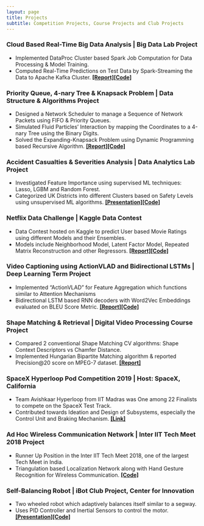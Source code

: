 ```yaml
---
layout: page
title: Projects
subtitle: Competition Projects, Course Projects and Club Projects
---
```


### Cloud Based Real-Time Big Data Analysis | Big Data Lab Project
- Implemented DataProc Cluster based Spark Job Computation for Data Processing & Model Training.
- Computed Real-Time Predictions on Test Data by Spark-Streaming the Data to Apache Kafka Cluster.
[**[Report]**](https://drive.google.com/file/d/1Ae7_B41qOwFnQkbcvzkjRndtpaEuUOfo/view?usp=sharing)[**[Code]**](https://github.com/ruc98/Cloud-Based-Real-Time-Big-Data-Analysis)

### Priority Queue, 4-nary Tree & Knapsack Problem | Data Structure & Algorithms Project
- Designed a Network Scheduler to manage a Sequence of Network Packets using FIFO & Priority Queues.
- Simulated Fluid Particles’ Interaction by mapping the Coordinates to a 4-nary Tree using the Binary Digits.
- Solved the Expanding-Knapsack Problem using Dynamic Programming based Recursive Algorithm.
[**[Report]**](https://drive.google.com/file/d/1ynMxRUC98kijQ-ZtY2MLuy9Swq-L9RCi/view?usp=sharing)[**[Code]**](https://github.com/ruc98/Priority-Queue-4-nary-Tree-and-Knapsack-Problem)

### Accident Casualties & Severities Analysis | Data Analytics Lab Project
- Investigated Feature Importance using supervised ML techniques: Lasso, LGBM and Random Forest.
- Categorized UK Districts into different Clusters based on Safety Levels using unsupervised ML algorithms.
[**[Presentation]**](https://drive.google.com/file/d/1wppd9wc23ifTJXAfD0bSZjbo3hnGH9eS/view?usp=sharing)[**[Code]**](https://github.com/ruc98/Accident-Casualties-and-Severities-Analysis)

### Netflix Data Challenge | Kaggle Data Contest 
- Data Contest hosted on Kaggle to predict User based Movie Ratings using different Models and their Ensembles. 
- Models include Neighborhood Model, Latent Factor Model, Repeated Matrix Reconstruction and other 
Regressors. 
[**[Report]**](https://drive.google.com/open?id=1B1sZBLXwCHY5BlSqfFWK2zvcFnqPJDkX)[**[Code]**](https://github.com/ruc98/Netflix_Data_Challenge)

### Video Captioning using ActionVLAD and Bidirectional LSTMs | Deep Learning Term Project
- Implemented “ActionVLAD” for Feature Aggregation which functions similar to Attention Mechanisms  
- Bidirectional LSTM based RNN decoders with Word2Vec Embeddings evaluated on BLEU Score Metric. 
[**[Report]**](https://drive.google.com/open?id=1QcMIkIxj7tjBWcKKjaOfKFwXYzYvI4QU)[**[Code]**](https://github.com/ruc98/Video_Captioning_using_ActionVLAD_and_Bidirectional_LSTMs)

### Shape Matching & Retrieval | Digital Video Processing Course Project
- Compared 2 conventional Shape Matching CV algorithms: Shape Context Descriptors vs Chamfer Distance. 
- Implemented Hungarian Bipartite Matching algorithm & reported Precision@20 score on MPEG-7 dataset.
[**[Report]**](https://drive.google.com/file/d/1nieQLu9dfbpCoQYnuiVdQ77p9bDy-Igt/view?usp=sharing)

### SpaceX Hyperloop Pod Competition 2019 | Host: SpaceX, California 
- Team Avishkaar Hyperloop from IIT Madras was One among 22 Finalists to compete on the SpaceX Test Track. 
- Contributed towards Ideation and Design of Subsystems, especially the Control Unit and Braking Mechanism. 
[**[Link]**](http://avishkarhyperloop.com/index.php)

### Ad Hoc Wireless Communication Network | Inter IIT Tech Meet 2018 Project 
- Runner Up Position in the Inter IIT Tech Meet 2018, one of the largest Tech Meet in India. 
- Triangulation based Localization Network along with Hand Gesture Recognition for Wireless Communication. 
[**[Code]**](https://github.com/ruc98/Inter-IIT-Tech-Meet-2018-Project)


### Self-Balancing Robot | iBot Club Project, Center for Innovation
- Two wheeled robot which adaptively balances itself similar to a segway. 
- Uses PID Controller and Inertial Sensors to control the motor. 
[**[Presentation]**](https://drive.google.com/open?id=1J3YCmkEtjTdAsun0rTq42q-OC0quKCBg)[**[Code]**](https://github.com/ruc98/Self_Balancing_Bot)
